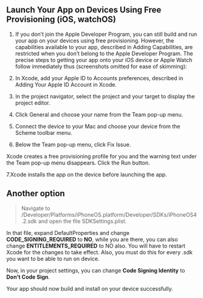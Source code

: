## Launch Your App on Devices Using Free Provisioning (iOS, watchOS)

1. If you don’t join the Apple Developer Program, you can still build and run your app on your devices using free provisioning. However, the capabilities available to your app, described in Adding Capabilities, are restricted when you don’t belong to the Apple Developer Program.
The precise steps to getting your app onto your iOS device or Apple Watch follow immediately thus (screenshots omitted for ease of skimming):

2. In Xcode, add your Apple ID to Accounts preferences, described in Adding Your Apple ID Account in Xcode.
3. In the project navigator, select the project and your target to display the project editor.
4. Click General and choose your name from the Team pop-up menu.
5. Connect the device to your Mac and choose your device from the Scheme toolbar menu.
6. Below the Team pop-up menu, click Fix Issue.

Xcode creates a free provisioning profile for you and the warning text under the Team pop-up menu disappears.
Click the Run button.

7.Xcode installs the app on the device before launching the app.

## Another option
> Navigate to /Developer/Platforms/iPhoneOS.platform/Developer/SDKs/iPhoneOS4.2.sdk and open the file SDKSettings.plist.

In that file, expand DefaultProperties and change **CODE_SIGNING_REQUIRED** to **NO**, while you are there, 
you can also change **ENTITLEMENTS_REQUIRED** to NO also.
You will have to restart Xcode for the changes to take effect. Also, you must do this for every .sdk 
you want to be able to run on device.

Now, in your project settings, you can change **Code Signing Identity** to **Don't Code Sign**.

Your app should now build and install on your device successfully.

